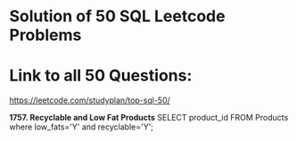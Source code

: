 # Solution of 50 SQL Leetcode Problems
# Link to all 50 Questions: 
https://leetcode.com/studyplan/top-sql-50/

**1757. Recyclable and Low Fat Products**
SELECT product_id FROM Products where low_fats='Y' and recyclable='Y';

